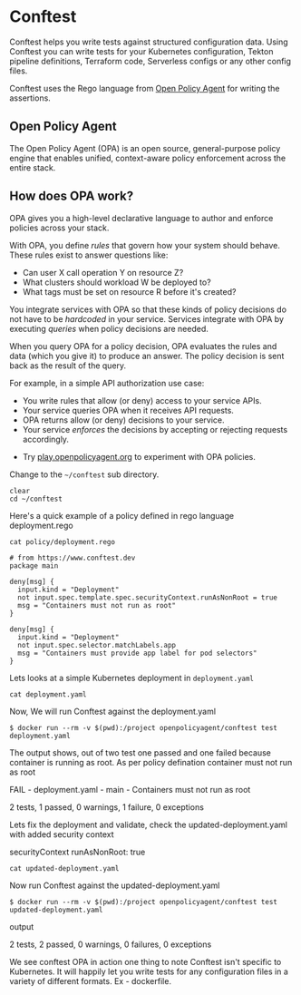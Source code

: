 # Conftest

Conftest helps you write tests against structured configuration data. Using Conftest you can
write tests for your Kubernetes configuration, Tekton pipeline definitions, Terraform code,
Serverless configs or any other config files.

Conftest uses the Rego language from [Open Policy Agent](https://www.openpolicyagent.org/) for writing
the assertions. 


## Open Policy Agent

The Open Policy Agent (OPA) is an open source, general-purpose policy engine that enables unified, context-aware policy enforcement across the entire stack.

## How does OPA work?

OPA gives you a high-level declarative language to author and enforce policies
across your stack.

With OPA, you define _rules_ that govern how your system should behave. These
rules exist to answer questions like:

* Can user X call operation Y on resource Z?
* What clusters should workload W be deployed to?
* What tags must be set on resource R before it's created?

You integrate services with OPA so that these kinds of policy decisions do not
have to be *hardcoded* in your service. Services integrate with OPA by
executing _queries_ when policy decisions are needed.

When you query OPA for a policy decision, OPA evaluates the rules and data
(which you give it) to produce an answer. The policy decision is sent back as
the result of the query.

For example, in a simple API authorization use case:

* You write rules that allow (or deny) access to your service APIs.
* Your service queries OPA when it receives API requests.
* OPA returns allow (or deny) decisions to your service.
* Your service _enforces_ the decisions by accepting or rejecting requests accordingly.

- Try [play.openpolicyagent.org](https://play.openpolicyagent.org) to experiment with OPA policies.


Change to the `~/conftest` sub directory.

```execute
clear
cd ~/conftest
```

Here's a quick example of a policy defined in rego language deployment.rego


```execute
cat policy/deployment.rego
```

```rego
# from https://www.conftest.dev
package main

deny[msg] {
  input.kind = "Deployment"
  not input.spec.template.spec.securityContext.runAsNonRoot = true
  msg = "Containers must not run as root"
}

deny[msg] {
  input.kind = "Deployment"
  not input.spec.selector.matchLabels.app
  msg = "Containers must provide app label for pod selectors"
}
```

Lets looks at a simple Kubernetes deployment in `deployment.yaml`

```execute
cat deployment.yaml
```

Now, We will run Conftest against the deployment.yaml

```execute
$ docker run --rm -v $(pwd):/project openpolicyagent/conftest test deployment.yaml
```
The output shows, out of two test one passed and one failed because container is running as root. As per policy defination container must not run as root

FAIL - deployment.yaml - main - Containers must not run as root

2 tests, 1 passed, 0 warnings, 1 failure, 0 exceptions


Lets fix the deployment and validate, check the updated-deployment.yaml with added security context 

securityContext 
    runAsNonRoot: true

```execute
cat updated-deployment.yaml
```

Now run Conftest against the updated-deployment.yaml

```execute
$ docker run --rm -v $(pwd):/project openpolicyagent/conftest test updated-deployment.yaml
```
output 

2 tests, 2 passed, 0 warnings, 0 failures, 0 exceptions

We see conftest OPA in action one thing to note Conftest isn't specific to Kubernetes. It will happily let you write tests for any configuration files in a variety of different formats. Ex - dockerfile.


